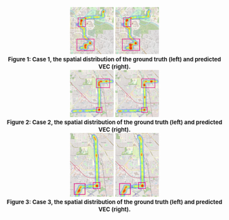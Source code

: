 <center class = "half">
    <img src="./real_1.png" width ="20%"/>
	<img src="./pred_1.png" width ="20%"/>
</center>

<center><b><font size ='2'>Figure 1: Case 1, the spatial distribution of the ground truth (left) and predicted VEC (right). </font></b></left></center>

<center class = "half">
    <img src="./real_2.png" width ="20%"/>
	<img src="./pred_2.png" width ="20%"/>
</center>

<center><b><font size ='2'>Figure 2: Case 2, the spatial distribution of the ground truth (left) and predicted VEC (right).</font></b></left></center>

<center class = "half">
    <img src="./real_3.png" width ="20%"/>
	<img src="./pred_3.png" width ="20%"/>
</center>

<center><b><font size ='2'>Figure 3: Case 3, the spatial distribution of the ground truth (left) and predicted VEC (right).</font></b></left></center>

